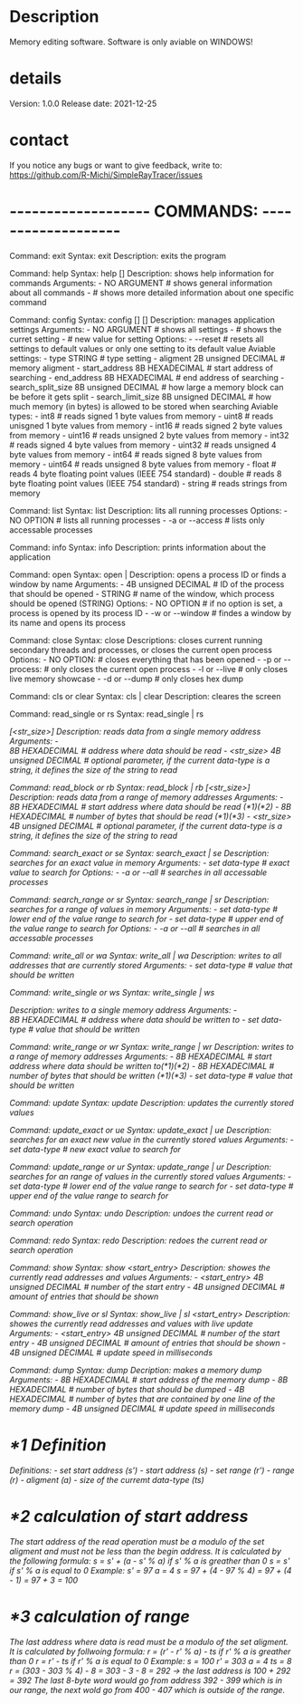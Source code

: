 # Description
Memory editing software.
Software is only aviable on WINDOWS!

# details
Version: 1.0.0
Release date: 2021-12-25

# contact
If you notice any bugs or want to give feedback, write to: 
https://github.com/R-Michi/SimpleRayTracer/issues

# ------------------- COMMANDS: -------------------
Command: exit
Syntax: exit
Description: exits the program


Command: help
Syntax: help [<command>]
Description: shows help information for commands
Arguments:
    - NO ARGUMENT                               # shows general information about all commands
    - <command>                                 # shows more detailed information about one specific command


Command: config
Syntax: config [<setting>] [<new value>]
Description: manages application settings
Arguments: 
    - NO ARGUMENT                               # shows all settings
    - <setting>                                 # shows the curret setting
    - <new value>                               # new value for setting
Options:
    - --reset                                   # resets all settings to default values or only one setting to its default value
Aviable settings:
    - type              STRING                  # type setting
    - aligment          2B unsigned DECIMAL     # memory aligment
    - start_address     8B HEXADECIMAL          # start address of searching
    - end_address       8B HEXADECIMAL          # end address of searching
    - search_split_size 8B unsigned DECIMAL     # how large a memory block can be before it gets split
    - search_limit_size 8B unsigned DECIMAL     # how much memory (in bytes) is allowed to be stored when searching
Aviable types:
    - int8                                      # reads signed 1 byte values from memory
    - uint8                                     # reads unisgned 1 byte values from memory
    - int16                                     # reads signed 2 byte values from memory
    - uint16                                    # reads unsigned 2 byte values from memory
    - int32                                     # reads signed 4 byte values from memory
    - uint32                                    # reads unsigned 4 byte values from memory
    - int64                                     # reads signed 8 byte values from memory
    - uint64                                    # reads unsigned 8 byte values from memory
    - float                                     # reads 4 byte floating point values (IEEE 754 standard)
    - double                                    # reads 8 byte floating point values (IEEE 754 standard)
    - string                                    # reads strings from memory


Command: list
Syntax: list
Description: lits all running processes
Options:
    - NO OPTION                                 # lists all running processes
    - -a or --access                            # lists only accessable processes


Command: info
Syntax: info
Description: prints information about the application


Command: open
Syntax: open <pid>|<window name>
Description: opens a process ID or finds a window by name
Arguments:
    - <pid>             4B unsigned DECIMAL     # ID of the process that should be opened
    - <window name>     STRING                  # name of the window, which process should be opened (STRING)
Options:
    - NO OPTION                                 # if no option is set, a process is opened by its process ID
    - -w or --window                            # findes a window by its name and opens its process


Command: close
Syntax: close
Descriptions: closes current running secondary threads and processes, or closes the current open process
Options:
    - NO OPTION:                                # closes everything that has been opened
    - -p or --process:                          # only closes the current open process
    - -l or --live                              # only closes live memory showcase
    - -d or --dump                              # only closes hex dump


Command: cls or clear
Syntax: cls | clear
Description: cleares the screen


Command: read_single or rs
Syntax: read_single | rs <address> [<str_size>]
Description: reads data from a single memory address
Arguments:
    - <address>         8B HEXADECIMAL          # address where data should be read
    - <str_size>        4B unsigned DECIMAL     # optional parameter, if the current data-type is a string, it defines the size of the string to read


Command: read_block or rb
Syntax: read_block | rb <start> <range> [<str_size>]
Description: reads data from a range of memory addresses
Arguments:
    - <start>           8B HEXADECIMAL          # start address where data should be read (*1)(*2)
    - <range>           8B HEXADECIMAL          # number of bytes that should be read (*1)(*3)
    - <str_size>        4B unsigned DECIMAL     # optional parameter, if the current data-type is a string, it defines the size of the string to read


Command: search_exact or se
Syntax: search_exact | se <value>
Description: searches for an exact value in memory
Arguments:
    - <value>           set data-type           # exact value to search for
Options:
    - -a or --all                               # searches in all accessable processes


Command: search_range or sr
Syntax: search_range | sr <begin value> <end value>
Description: searches for a range of values in memory
Arguments:
    - <begin value>     set data-type           # lower end of the value range to search for
    - <end value>       set data-type           # upper end of the value range to search for
Options:
    - -a or --all                               # searches in all accessable processes


Command: write_all or wa
Syntax: write_all | wa <value>
Description: writes to all addresses that are currently stored
Arguments:
    - <value>           set data-type           # value that should be written


Command: write_single or ws
Syntax: write_single | ws <address> <value>
Description: writes to a single memory address
Arguments: 
    - <address>         8B HEXADECIMAL          # address where data should be written to
    - <value>           set data-type           # value that should be written


Command: write_range or wr
Syntax: write_range | wr <start> <range> <value>
Description: writes to a range of memory addresses
Arguments:
    - <start>           8B HEXADECIMAL          # start address where data should be written to(*1)(*2)
    - <range>           8B HEXADECIMAL          # number of bytes that should be written (*1)(*3)
    - <value>           set data-type           # value that should be written


Command: update
Syntax: update
Description: updates the currently stored values

Command: update_exact or ue
Syntax: update_exact | ue <value>
Description: searches for an exact new value in the currently stored values
Arguments:
    - <value>           set data-type           # new exact value to search for

Command: update_range or ur
Syntax: update_range | ur <begin value> <end value>
Description: searches for an range of values in the currently stored values
Arguments:
    - <begin value>     set data-type           # lower end of the value range to search for
    - <end value>       set data-type           # upper end of the value range to search for


Command: undo
Syntax: undo
Description: undoes the current read or search operation


Command: redo
Syntax: redo
Description: redoes the current read or search operation


Command: show
Syntax: show <start_entry> <amount>
Description: showes the currently read addresses and values
Arguments:
    - <start_entry>     4B unsigned DECIMAL     # number of the start entry 
    - <amount>          4B unsigned DECIMAL     # amount of entries that should be shown


Command: show_live or sl
Syntax: show_live | sl <start_entry> <amount> <update speed>
Description: showes the currently read addresses and values with live update
Arguments:
    - <start_entry>     4B unsigned DECIMAL     # number of the start entry 
    - <amount>          4B unsigned DECIMAL     # amount of entries that should be shown
    - <update speed>    4B unsigned DECIMAL     # update speed in milliseconds


Command: dump
Syntax: dump <begin address> <range> <width> <update speed>
Decription: makes a memory dump
Arguments:
    - <begin address>   8B HEXADECIMAL          # start address of the memory dump
    - <range>           8B HEXADECIMAL          # number of bytes that should be dumped
    - <width>           4B HEXADECIMAL          # number of bytes that are contained by one line of the memory dump
    - <update speed>    4B unsigned DECIMAL     # update speed in milliseconds


# *1 Definition
Definitions:
    - set start address (s')
    - start address (s)
    - set range (r')
    - range (r)
    - aligment (a)
    - size of the curremt data-type (ts)

# *2 calculation of start address
The start address of the read operation must be a modulo of the set aligment and must not be less than the begin address.
It is calculated by the following formula:
    s = s' + (a - s' % a)   if s' % a is greather than 0
    s = s'                  if s' % a is equal to 0
Example:
    s' = 97
    a = 4
    s = 97 + (4 - 97 % 4) = 97 + (4 - 1) = 97 + 3 = 100

# *3 calculation of range
The last address where data is read must be a modulo of the set aligment.
It is calculated by follwoing formula:
    r = (r' - r' % a) - ts  if r' % a is greather than 0
    r = r' - ts             if r' % a is equal to 0
Example:
    s = 100
    r' = 303
    a = 4
    ts = 8
    r = (303 - 303 % 4) - 8 = 303 - 3 - 8 = 292 -> the last address is 100 + 292 = 392
    The last 8-byte word would go from address 392 - 399 which is in our range, the next wold go from 400 - 407 which is outside of the range.
